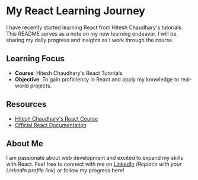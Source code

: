 # My React Learning Journey

I have recently started learning React from Hitesh Chaudhary's tutorials. This README serves as a note on my new learning endeavor. I will be sharing my daily progress and insights as I work through the course.

## Learning Focus

- **Course**: Hitesh Chaudhary's React Tutorials
- **Objective**: To gain proficiency in React and apply my knowledge to real-world projects.

## Resources

- <a href="https://www.youtube.com/playlist?list=PLu71SKxNbfoDqgPchmvIsL4hTnJIrtige" target="_blank">Hitesh Chaudhary's React Course</a>
- <a href="https://reactjs.org/docs/getting-started.html" target="_blank">Official React Documentation</a>

## About Me

I am passionate about web development and excited to expand my skills with React. Feel free to connect with me on <a href="#" target="_blank">LinkedIn</a>  *(Replace with your LinkedIn profile link)* or follow my progress here!

